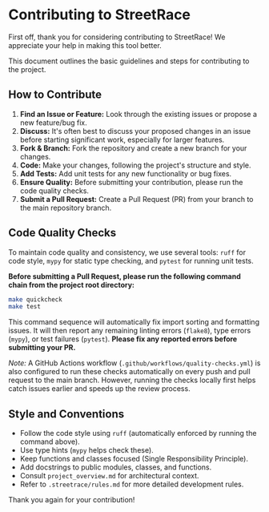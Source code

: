 # Contributing to StreetRace

First off, thank you for considering contributing to StreetRace! We appreciate your help in making this tool better.

This document outlines the basic guidelines and steps for contributing to the project.

## How to Contribute

1.  **Find an Issue or Feature:** Look through the existing issues or propose a new feature/bug fix.
2.  **Discuss:** It's often best to discuss your proposed changes in an issue before starting significant work, especially for larger features.
3.  **Fork & Branch:** Fork the repository and create a new branch for your changes.
4.  **Code:** Make your changes, following the project's structure and style.
5.  **Add Tests:** Add unit tests for any new functionality or bug fixes.
6.  **Ensure Quality:** Before submitting your contribution, please run the code quality checks.
7.  **Submit a Pull Request:** Create a Pull Request (PR) from your branch to the main repository branch.

## Code Quality Checks

To maintain code quality and consistency, we use several tools: `ruff` for code style, `mypy` for static type checking, and `pytest` for running unit tests.

**Before submitting a Pull Request, please run the following command chain from the project root directory:**

```bash
make quickcheck
make test
```

This command sequence will automatically fix import sorting and formatting issues. It will then report any remaining linting errors (`flake8`), type errors (`mypy`), or test failures (`pytest`). **Please fix any reported errors before submitting your PR.**

_Note:_ A GitHub Actions workflow (`.github/workflows/quality-checks.yml`) is also configured to run these checks automatically on every push and pull request to the main branch. However, running the checks locally first helps catch issues earlier and speeds up the review process.

## Style and Conventions

- Follow the code style using `ruff` (automatically enforced by running the command above).
- Use type hints (`mypy` helps check these).
- Keep functions and classes focused (Single Responsibility Principle).
- Add docstrings to public modules, classes, and functions.
- Consult `project_overview.md` for architectural context.
- Refer to `.streetrace/rules.md` for more detailed development rules.

Thank you again for your contribution!
